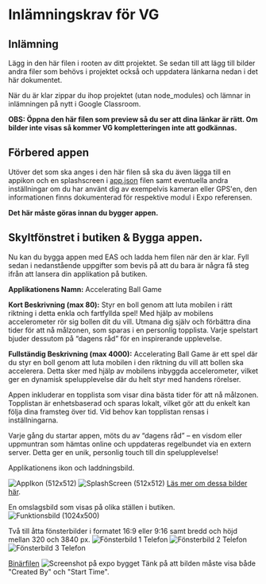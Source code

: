 # Inlämningskrav för VG

## Inlämning

Lägg in den här filen i rooten av ditt projektet. Se sedan till att lägg till bilder andra filer som behövs i projektet också och uppdatera länkarna nedan i det här dokumentet.

När du är klar zippar du ihop projektet (utan node_modules) och lämnar in inlämningen på nytt i Google Classroom.

**OBS: Öppna den här filen som preview så du ser att dina länkar är rätt. Om bilder inte visas så kommer VG kompletteringen inte att godkännas.**

## Förbered appen

Utöver det som ska anges i den här filen så ska du även lägga till en appikon och en splashscreen i [app.json](./app.json) filen samt eventuella andra inställningar om du har använt dig av exempelvis kameran eller GPS'en, den informationen finns dokumenterad för respektive modul i Expo referensen.

**Det här måste göras innan du bygger appen.**

## Skyltfönstret i butiken & Bygga appen.

Nu kan du bygga appen med EAS och ladda hem filen när den är klar. Fyll sedan i nedanstående uppgifter som bevis på att du bara är några få steg ifrån att lansera din applikation på butiken.

**Applikationens Namn:**
Accelerating Ball Game

**Kort Beskrivning (max 80):**
Styr en boll genom att luta mobilen i rätt riktning i detta enkla och fartfyllda spel! Med hjälp av mobilens accelerometer rör sig bollen dit du vill. Utmana dig själv och förbättra dina tider för att nå målzonen, som sparas i en personlig topplista. Varje spelstart bjuder dessutom på “dagens råd” för en inspirerande upplevelse.

**Fullständig Beskrivning (max 4000):**
Accelerating Ball Game är ett spel där du styr en boll genom att luta mobilen i den riktning du vill att bollen ska accelerera. Detta sker med hjälp av mobilens inbyggda accelerometer, vilket ger en dynamisk spelupplevelse där du helt styr med handens rörelser.

Appen inkluderar en topplista som visar dina bästa tider för att nå målzonen. Topplistan är enhetsbaserad och sparas lokalt, vilket gör att du enkelt kan följa dina framsteg över tid. Vid behov kan topplistan rensas i inställningarna.

Varje gång du startar appen, möts du av “dagens råd” – en visdom eller uppmuntran som hämtas online och uppdateras regelbundet via en extern server. Detta ger en unik, personlig touch till din spelupplevelse!

Applikationens ikon och laddningsbild.

![AppIkon (512x512)](./images/icon.png)
![SplashScreen (512x512)](./images/splash.png)
[Läs mer om dessa bilder här](https://docs.expo.dev/develop/user-interface/splash-screen-and-app-icon/).

En omslagsbild som visas på olika ställen i butiken.
![Funktionsbild (1024x500)](./images/omslagsbild.png)

Två till åtta fönsterbilder i formatet 16:9 eller 9:16 samt bredd och höjd mellan 320 och 3840 px.
![Fönsterbild 1 Telefon](./images/window1.png)
![Fönsterbild 2 Telefon](./images/window2.png)
![Fönsterbild 3 Telefon](./images/window3.png)

[Binärfilen](./application-d582d6f1-6051-43be-b063-36dba6d7a318.aab)
![Screenshot på expo bygget](./images/build.png)
Tänk på att bilden måste visa både "Created By" och "Start Time".
